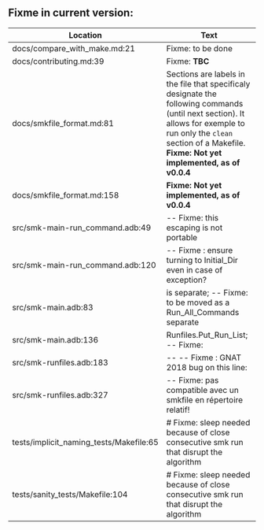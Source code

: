 Fixme in current version:
-------------------------

Location | Text
---------|-----
docs/compare_with_make.md:21|Fixme: to be done
docs/contributing.md:39|Fixme: **TBC**
docs/smkfile_format.md:81|Sections are labels in the file that specificaly designate the following commands (until next section). It allows for exemple to run only the `clean` section of a Makefile. **Fixme: Not yet implemented, as of v0.0.4**  
docs/smkfile_format.md:158|   **Fixme: Not yet implemented, as of v0.0.4**
src/smk-main-run_command.adb:49|      -- Fixme: this escaping is not portable
src/smk-main-run_command.adb:120|      -- Fixme : ensure turning to Initial_Dir even in case of exception?
src/smk-main.adb:83|   is separate; -- Fixme: to be moved as a Run_All_Commands separate
src/smk-main.adb:136|         Runfiles.Put_Run_List; -- Fixme:
src/smk-runfiles.adb:183|--                 -- Fixme : GNAT 2018 bug on this line:
src/smk-runfiles.adb:327|            -- Fixme: pas compatible avec un smkfile en répertoire relatif!
tests/implicit_naming_tests/Makefile:65|	# Fixme: sleep needed because of close consecutive smk run that disrupt the algorithm
tests/sanity_tests/Makefile:104|	# Fixme: sleep needed because of close consecutive smk run that disrupt the algorithm
